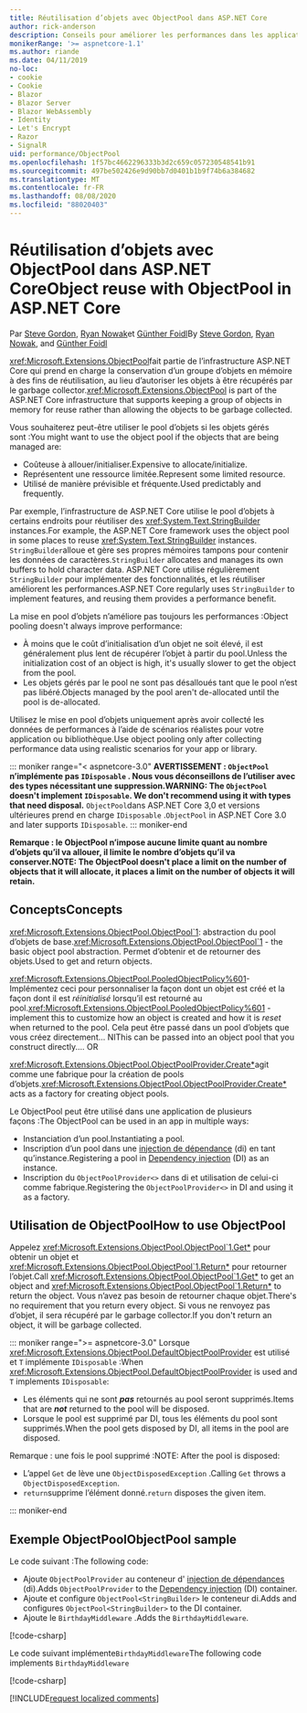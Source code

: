 ```yaml
---
title: Réutilisation d’objets avec ObjectPool dans ASP.NET Core
author: rick-anderson
description: Conseils pour améliorer les performances dans les applications de ASP.NET Core à l’aide de ObjectPool.
monikerRange: '>= aspnetcore-1.1'
ms.author: riande
ms.date: 04/11/2019
no-loc:
- cookie
- Cookie
- Blazor
- Blazor Server
- Blazor WebAssembly
- Identity
- Let's Encrypt
- Razor
- SignalR
uid: performance/ObjectPool
ms.openlocfilehash: 1f57bc4662296333b3d2c659c057230548541b91
ms.sourcegitcommit: 497be502426e9d90bb7d0401b1b9f74b6a384682
ms.translationtype: MT
ms.contentlocale: fr-FR
ms.lasthandoff: 08/08/2020
ms.locfileid: "88020403"
---
```

# <a name="object-reuse-with-objectpool-in-aspnet-core"></a><span data-ttu-id="96a34-103">Réutilisation d’objets avec ObjectPool dans ASP.NET Core</span><span class="sxs-lookup"><span data-stu-id="96a34-103">Object reuse with ObjectPool in ASP.NET Core</span></span>

<span data-ttu-id="96a34-104">Par [Steve Gordon](https://twitter.com/stevejgordon), [Ryan Nowak](https://github.com/rynowak)et [Günther Foidl](https://github.com/gfoidl)</span><span class="sxs-lookup"><span data-stu-id="96a34-104">By [Steve Gordon](https://twitter.com/stevejgordon), [Ryan Nowak](https://github.com/rynowak), and [Günther Foidl](https://github.com/gfoidl)</span></span>

<span data-ttu-id="96a34-105"><xref:Microsoft.Extensions.ObjectPool>fait partie de l’infrastructure ASP.NET Core qui prend en charge la conservation d’un groupe d’objets en mémoire à des fins de réutilisation, au lieu d’autoriser les objets à être récupérés par le garbage collector.</span><span class="sxs-lookup"><span data-stu-id="96a34-105"><xref:Microsoft.Extensions.ObjectPool> is part of the ASP.NET Core infrastructure that supports keeping a group of objects in memory for reuse rather than allowing the objects to be garbage collected.</span></span>

<span data-ttu-id="96a34-106">Vous souhaiterez peut-être utiliser le pool d’objets si les objets gérés sont :</span><span class="sxs-lookup"><span data-stu-id="96a34-106">You might want to use the object pool if the objects that are being managed are:</span></span>

- <span data-ttu-id="96a34-107">Coûteuse à allouer/initialiser.</span><span class="sxs-lookup"><span data-stu-id="96a34-107">Expensive to allocate/initialize.</span></span>
- <span data-ttu-id="96a34-108">Représentent une ressource limitée.</span><span class="sxs-lookup"><span data-stu-id="96a34-108">Represent some limited resource.</span></span>
- <span data-ttu-id="96a34-109">Utilisé de manière prévisible et fréquente.</span><span class="sxs-lookup"><span data-stu-id="96a34-109">Used predictably and frequently.</span></span>

<span data-ttu-id="96a34-110">Par exemple, l’infrastructure de ASP.NET Core utilise le pool d’objets à certains endroits pour réutiliser des <xref:System.Text.StringBuilder> instances.</span><span class="sxs-lookup"><span data-stu-id="96a34-110">For example, the ASP.NET Core framework uses the object pool in some places to reuse <xref:System.Text.StringBuilder> instances.</span></span> <span data-ttu-id="96a34-111">`StringBuilder`alloue et gère ses propres mémoires tampons pour contenir les données de caractères.</span><span class="sxs-lookup"><span data-stu-id="96a34-111">`StringBuilder` allocates and manages its own buffers to hold character data.</span></span> <span data-ttu-id="96a34-112">ASP.NET Core utilise régulièrement `StringBuilder` pour implémenter des fonctionnalités, et les réutiliser améliorent les performances.</span><span class="sxs-lookup"><span data-stu-id="96a34-112">ASP.NET Core regularly uses `StringBuilder` to implement features, and reusing them provides a performance benefit.</span></span>

<span data-ttu-id="96a34-113">La mise en pool d’objets n’améliore pas toujours les performances :</span><span class="sxs-lookup"><span data-stu-id="96a34-113">Object pooling doesn't always improve performance:</span></span>

- <span data-ttu-id="96a34-114">À moins que le coût d’initialisation d’un objet ne soit élevé, il est généralement plus lent de récupérer l’objet à partir du pool.</span><span class="sxs-lookup"><span data-stu-id="96a34-114">Unless the initialization cost of an object is high, it's usually slower to get the object from the pool.</span></span>
- <span data-ttu-id="96a34-115">Les objets gérés par le pool ne sont pas désalloués tant que le pool n’est pas libéré.</span><span class="sxs-lookup"><span data-stu-id="96a34-115">Objects managed by the pool aren't de-allocated until the pool is de-allocated.</span></span>

<span data-ttu-id="96a34-116">Utilisez le mise en pool d’objets uniquement après avoir collecté les données de performances à l’aide de scénarios réalistes pour votre application ou bibliothèque.</span><span class="sxs-lookup"><span data-stu-id="96a34-116">Use object pooling only after collecting performance data using realistic scenarios for your app or library.</span></span>

::: moniker range="< aspnetcore-3.0"
<span data-ttu-id="96a34-117">**AVERTISSEMENT : `ObjectPool` n’implémente pas `IDisposable` . Nous vous déconseillons de l’utiliser avec des types nécessitant une suppression.**</span><span class="sxs-lookup"><span data-stu-id="96a34-117">**WARNING: The `ObjectPool` doesn't implement `IDisposable`. We don't recommend using it with types that need disposal.**</span></span> <span data-ttu-id="96a34-118">`ObjectPool`dans ASP.NET Core 3,0 et versions ultérieures prend en charge `IDisposable` .</span><span class="sxs-lookup"><span data-stu-id="96a34-118">`ObjectPool` in ASP.NET Core 3.0 and later supports `IDisposable`.</span></span>
::: moniker-end

<span data-ttu-id="96a34-119">**Remarque : le ObjectPool n’impose aucune limite quant au nombre d’objets qu’il va allouer, il limite le nombre d’objets qu’il va conserver.**</span><span class="sxs-lookup"><span data-stu-id="96a34-119">**NOTE: The ObjectPool doesn't place a limit on the number of objects that it will allocate, it places a limit on the number of objects it will retain.**</span></span>

## <a name="concepts"></a><span data-ttu-id="96a34-120">Concepts</span><span class="sxs-lookup"><span data-stu-id="96a34-120">Concepts</span></span>

<span data-ttu-id="96a34-121"><xref:Microsoft.Extensions.ObjectPool.ObjectPool`1>: abstraction du pool d’objets de base.</span><span class="sxs-lookup"><span data-stu-id="96a34-121"><xref:Microsoft.Extensions.ObjectPool.ObjectPool`1> - the basic object pool abstraction.</span></span> <span data-ttu-id="96a34-122">Permet d’obtenir et de retourner des objets.</span><span class="sxs-lookup"><span data-stu-id="96a34-122">Used to get and return objects.</span></span>

<span data-ttu-id="96a34-123"><xref:Microsoft.Extensions.ObjectPool.PooledObjectPolicy%601>-Implémentez ceci pour personnaliser la façon dont un objet est créé et la façon dont il est *réinitialisé* lorsqu’il est retourné au pool.</span><span class="sxs-lookup"><span data-stu-id="96a34-123"><xref:Microsoft.Extensions.ObjectPool.PooledObjectPolicy%601> - implement this to customize how an object is created and how it is *reset* when returned to the pool.</span></span> <span data-ttu-id="96a34-124">Cela peut être passé dans un pool d’objets que vous créez directement... NI</span><span class="sxs-lookup"><span data-stu-id="96a34-124">This can be passed into an object pool that you construct directly.... OR</span></span>

<span data-ttu-id="96a34-125"><xref:Microsoft.Extensions.ObjectPool.ObjectPoolProvider.Create*>agit comme une fabrique pour la création de pools d’objets.</span><span class="sxs-lookup"><span data-stu-id="96a34-125"><xref:Microsoft.Extensions.ObjectPool.ObjectPoolProvider.Create*> acts as a factory for creating object pools.</span></span>
<!-- REview, there is no ObjectPoolProvider<T> -->

<span data-ttu-id="96a34-126">Le ObjectPool peut être utilisé dans une application de plusieurs façons :</span><span class="sxs-lookup"><span data-stu-id="96a34-126">The ObjectPool can be used in an app in multiple ways:</span></span>

* <span data-ttu-id="96a34-127">Instanciation d’un pool.</span><span class="sxs-lookup"><span data-stu-id="96a34-127">Instantiating a pool.</span></span>
* <span data-ttu-id="96a34-128">Inscription d’un pool dans une [injection de dépendance](xref:fundamentals/dependency-injection) (di) en tant qu’instance.</span><span class="sxs-lookup"><span data-stu-id="96a34-128">Registering a pool in [Dependency injection](xref:fundamentals/dependency-injection) (DI) as an instance.</span></span>
* <span data-ttu-id="96a34-129">Inscription du `ObjectPoolProvider<>` dans di et utilisation de celui-ci comme fabrique.</span><span class="sxs-lookup"><span data-stu-id="96a34-129">Registering the `ObjectPoolProvider<>` in DI and using it as a factory.</span></span>

## <a name="how-to-use-objectpool"></a><span data-ttu-id="96a34-130">Utilisation de ObjectPool</span><span class="sxs-lookup"><span data-stu-id="96a34-130">How to use ObjectPool</span></span>

<span data-ttu-id="96a34-131">Appelez <xref:Microsoft.Extensions.ObjectPool.ObjectPool`1.Get*> pour obtenir un objet et <xref:Microsoft.Extensions.ObjectPool.ObjectPool`1.Return*> pour retourner l’objet.</span><span class="sxs-lookup"><span data-stu-id="96a34-131">Call <xref:Microsoft.Extensions.ObjectPool.ObjectPool`1.Get*> to get an object and <xref:Microsoft.Extensions.ObjectPool.ObjectPool`1.Return*> to return the object.</span></span>  <span data-ttu-id="96a34-132">Vous n’avez pas besoin de retourner chaque objet.</span><span class="sxs-lookup"><span data-stu-id="96a34-132">There's no requirement that you return every object.</span></span> <span data-ttu-id="96a34-133">Si vous ne renvoyez pas d’objet, il sera récupéré par le garbage collector.</span><span class="sxs-lookup"><span data-stu-id="96a34-133">If you don't return an object, it will be garbage collected.</span></span>

::: moniker range=">= aspnetcore-3.0"
<span data-ttu-id="96a34-134">Lorsque <xref:Microsoft.Extensions.ObjectPool.DefaultObjectPoolProvider> est utilisé et `T` implémente `IDisposable` :</span><span class="sxs-lookup"><span data-stu-id="96a34-134">When <xref:Microsoft.Extensions.ObjectPool.DefaultObjectPoolProvider> is used and `T` implements `IDisposable`:</span></span>

* <span data-ttu-id="96a34-135">Les éléments qui ne sont ***pas*** retournés au pool seront supprimés.</span><span class="sxs-lookup"><span data-stu-id="96a34-135">Items that are ***not*** returned to the pool will be disposed.</span></span>
* <span data-ttu-id="96a34-136">Lorsque le pool est supprimé par DI, tous les éléments du pool sont supprimés.</span><span class="sxs-lookup"><span data-stu-id="96a34-136">When the pool gets disposed by DI, all items in the pool are disposed.</span></span>

<span data-ttu-id="96a34-137">Remarque : une fois le pool supprimé :</span><span class="sxs-lookup"><span data-stu-id="96a34-137">NOTE: After the pool is disposed:</span></span>

* <span data-ttu-id="96a34-138">L’appel `Get` de lève une `ObjectDisposedException` .</span><span class="sxs-lookup"><span data-stu-id="96a34-138">Calling `Get` throws a `ObjectDisposedException`.</span></span>
* <span data-ttu-id="96a34-139">`return`supprime l’élément donné.</span><span class="sxs-lookup"><span data-stu-id="96a34-139">`return` disposes the given item.</span></span>

::: moniker-end

## <a name="objectpool-sample"></a><span data-ttu-id="96a34-140">Exemple ObjectPool</span><span class="sxs-lookup"><span data-stu-id="96a34-140">ObjectPool sample</span></span>

<span data-ttu-id="96a34-141">Le code suivant :</span><span class="sxs-lookup"><span data-stu-id="96a34-141">The following code:</span></span>

* <span data-ttu-id="96a34-142">Ajoute `ObjectPoolProvider` au conteneur d' [injection de dépendances](xref:fundamentals/dependency-injection) (di).</span><span class="sxs-lookup"><span data-stu-id="96a34-142">Adds `ObjectPoolProvider` to the [Dependency injection](xref:fundamentals/dependency-injection) (DI) container.</span></span>
* <span data-ttu-id="96a34-143">Ajoute et configure `ObjectPool<StringBuilder>` le conteneur di.</span><span class="sxs-lookup"><span data-stu-id="96a34-143">Adds and configures `ObjectPool<StringBuilder>` to the DI container.</span></span>
* <span data-ttu-id="96a34-144">Ajoute le `BirthdayMiddleware` .</span><span class="sxs-lookup"><span data-stu-id="96a34-144">Adds the `BirthdayMiddleware`.</span></span>

[!code-csharp[](ObjectPool/ObjectPoolSample/Startup.cs?name=snippet)]

<span data-ttu-id="96a34-145">Le code suivant implémente`BirthdayMiddleware`</span><span class="sxs-lookup"><span data-stu-id="96a34-145">The following code implements `BirthdayMiddleware`</span></span>

[!code-csharp[](ObjectPool/ObjectPoolSample/BirthdayMiddleware.cs?name=snippet)]

[!INCLUDE[request localized comments](~/includes/code-comments-loc.md)]
